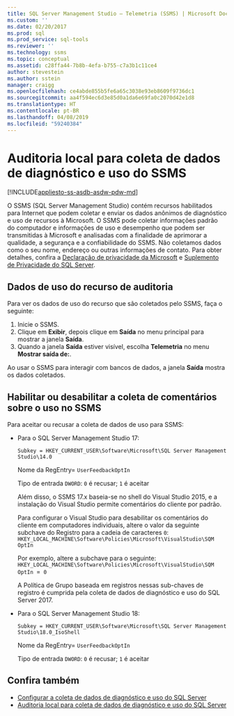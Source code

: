 ```yaml
---
title: SQL Server Management Studio – Telemetria (SSMS) | Microsoft Docs
ms.custom: ''
ms.date: 02/20/2017
ms.prod: sql
ms.prod_service: sql-tools
ms.reviewer: ''
ms.technology: ssms
ms.topic: conceptual
ms.assetid: c28ffa44-7b8b-4efa-b755-c7a3b1c11ce4
author: stevestein
ms.author: sstein
manager: craigg
ms.openlocfilehash: ce4abde855b5fe6a65c3038e93eb8609f9736dc1
ms.sourcegitcommit: aa4f594ec6d3e85d0a1da6e69fa0c2070d42e1d8
ms.translationtype: HT
ms.contentlocale: pt-BR
ms.lasthandoff: 04/08/2019
ms.locfileid: "59240384"
---
```

# <a name="local-audit-for-ssms-usage-and-diagnostic-data-collection"></a>Auditoria local para coleta de dados de diagnóstico e uso do SSMS
[!INCLUDE[appliesto-ss-asdb-asdw-pdw-md](../includes/appliesto-ss-asdb-asdw-pdw-md.md)]

O SSMS (SQL Server Management Studio) contém recursos habilitados para Internet que podem coletar e enviar os dados anônimos de diagnóstico e uso de recursos à Microsoft. O SSMS pode coletar informações padrão do computador e informações de uso e desempenho que podem ser transmitidas à Microsoft e analisadas com a finalidade de aprimorar a qualidade, a segurança e a confiabilidade do SSMS. Não coletamos dados como o seu nome, endereço ou outras informações de contato. Para obter detalhes, confira a [Declaração de privacidade da Microsoft](https://privacy.microsoft.com/privacystatement) e [Suplemento de Privacidade do SQL Server](https://go.microsoft.com/fwlink/?LinkID=868444).

## <a name="audit-feature-usage-data"></a>Dados de uso do recurso de auditoria

Para ver os dados de uso do recurso que são coletados pelo SSMS, faça o seguinte:
1.  Inicie o SSMS.
2.  Clique em **Exibir**, depois clique em **Saída** no menu principal para mostrar a janela **Saída**. 
3.  Quando a janela **Saída** estiver visível, escolha **Telemetria** no menu **Mostrar saída de:**.

Ao usar o SSMS para interagir com bancos de dados, a janela **Saída** mostra os dados coletados.

## <a name="enable-or-disable-usage-feedback-collection-in-ssms"></a>Habilitar ou desabilitar a coleta de comentários sobre o uso no SSMS

Para aceitar ou recusar a coleta de dados de uso para SSMS:

- Para o SQL Server Management Studio 17:

  `Subkey = HKEY_CURRENT_USER\Software\Microsoft\SQL Server Management Studio\14.0`

  Nome da RegEntry= `UserFeedbackOptIn`

  Tipo de entrada `DWORD`: `0` é recusar; `1` é aceitar

  Além disso, o SSMS 17.x baseia-se no shell do Visual Studio 2015, e a instalação do Visual Studio permite comentários do cliente por padrão.  

  Para configurar o Visual Studio para desabilitar os comentários do cliente em computadores individuais, altere o valor da seguinte subchave do Registro para a cadeia de caracteres `0`: `HKEY_LOCAL_MACHINE\Software\Policies\Microsoft\VisualStudio\SQM OptIn`

  Por exemplo, altere a subchave para o seguinte:  
  `HKEY_LOCAL_MACHINE\Software\Policies\Microsoft\VisualStudio\SQM OptIn `=` 0`

  A Política de Grupo baseada em registros nessas sub-chaves de registro é cumprida pela coleta de dados de diagnóstico e uso do SQL Server 2017.

- Para o SQL Server Management Studio 18:

  `Subkey = HKEY_CURRENT_USER\Software\Microsoft\SQL Server Management Studio\18.0_IsoShell`

  Nome da RegEntry= `UserFeedbackOptIn`

  Tipo de entrada `DWORD`: `0` é recusar; `1` é aceitar

## <a name="see-also"></a>Confira também

- [Configurar a coleta de dados de diagnóstico e uso do SQL Server](../sql-server/usage-and-diagnostic-data-configuration-for-sql-server.md)
- [Auditoria local para coleta de dados de diagnóstico e uso do SQL Server](http://msdn.microsoft.com/library/mt743085.aspx)
